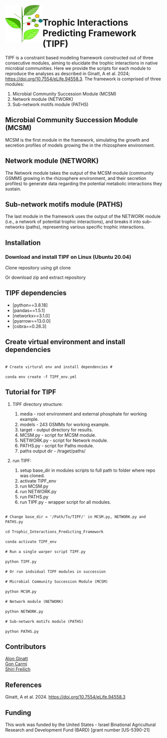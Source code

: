 <img src="dep_sign.png" width=120, height=120 align="left" />

# Trophic Interactions Predicting Framework (TIPF)

TIPF is a constraint based modeling framework constructed out of three consecutive modules, aiming to elucidate the trophic interactions in native microbial communities. Here we provide the scripts for each module to reproduce the analyses as described in Ginatt, A et al. 2024; https://doi.org/10.7554/eLife.94558.3.
The framework is comprised of three modules:

1. Microbial Community Succession Module (MCSM) 
2. Network module (NETWORK)
3. Sub-network motifs module (PATHS)

## Microbial Community Succession Module (MCSM) 

MCSM is the first module in the framework, simulating the growth and secretion profiles of models growing the in the rhizosphere environment.  

## Network module (NETWORK) 

The Network module takes the output of the MCSM module (community GSMMS growing in the rhizosphere environment, and their secretion profiles) to generate data regarding the potential metabolic interactions they sustain.

## Sub-network motifs module (PATHS)

The last module in the framework uses the output of the NETWORK module (i.e., a network of potential trophic interactions), and breaks it into sub-networks (paths), representing various specific trophic interactions.

## Installation

### Download and install TIPF on Linux (Ubuntu 20.04)

Clone repository using git clone

Or download zip and extract repository 

## TIPF dependencies

* [python==3.8.18]
* [pandas==1.5.1]
* [networkx==3.1.0]
* [pyarrow==13.0.0]
* [cobra==0.26.3]

## Create virtual environment and install dependencies

```shell

# Create virtural env and install dependencies #

conda env create -f TIPF_env.yml

```

## Tutorial for TIPF

1. TIPF directory structure:
    1. media - root environment and external phosphate for working example.
    2. models - 243 GSMMs for working example.
    3. target - output directory for results.
    4. MCSM.py - script for MCSM module.
    5. NETWORK.py - script for Network module.
    6. PATHS.py - script for Paths module.
    7. paths output dir - /traget/paths/

2. run TIPF:
    1. setup base_dir in modules scripts to full path to folder where repo was cloned.
    2. activate TIPF_env
    3. run MCSM.py
    4. run NETWORK.py
    5. run PATHS.py
    6. run TIPF.py - wrapper script for all modules.

```shell

# Change base_dir = '/Path/To/TIPF/' in MCSM.py, NETWORK.py and PATHS.py

cd Trophic_Interactions_Predicting_Framework

conda activate TIPF_env

# Run a single warper script TIPF.py

python TIPF.py

# Or run indvidual TIPF modules in succession

# Microbial Community Succession Module (MCSM) 

python MCSM.py

# Network module (NETWORK) 

python NETWORK.py

# Sub-network motifs module (PATHS)

python PATHS.py

```
## Contributors

[Alon Ginatt](https://www.freilich-lab.com/alon-ginat/) \
[Gon Carmi](https://www.freilich-lab.com/members) \
[Shiri Freilich](https://www.freilich-lab.com/) 

## References

Ginatt, A et al. 2024.
https://doi.org/10.7554/eLife.94558.3

## Funding

This work was funded by the United States - Israel Binational Agricultural Research and Development Fund (BARD) [grant number [US-5390-21]
